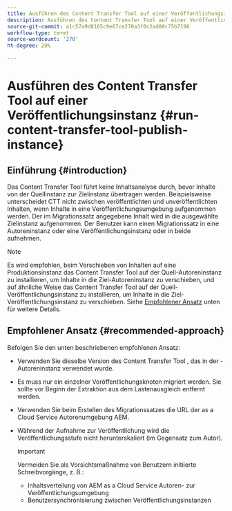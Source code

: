 ```yaml
---
title: Ausführen des Content Transfer Tool auf einer Veröffentlichungsinstanz
description: Ausführen des Content Transfer Tool auf einer Veröffentlichungsinstanz
source-git-commit: a1c57a9d8165c9e67ce270a3f0c2ad80c75b7196
workflow-type: tm+mt
source-wordcount: '270'
ht-degree: 29%

---
```



# Ausführen des Content Transfer Tool auf einer Veröffentlichungsinstanz {#run-content-transfer-tool-publish-instance}

## Einführung {#introduction}

Das Content Transfer Tool führt keine Inhaltsanalyse durch, bevor Inhalte von der Quellinstanz zur Zielinstanz übertragen werden. Beispielsweise unterscheidet CTT nicht zwischen veröffentlichten und unveröffentlichten Inhalten, wenn Inhalte in eine Veröffentlichungsumgebung aufgenommen werden. Der im Migrationssatz angegebene Inhalt wird in die ausgewählte Zielinstanz aufgenommen. Der Benutzer kann einen Migrationssatz in eine Autoreninstanz oder eine Veröffentlichungsinstanz oder in beide aufnehmen.

>[!NOTE]
>Es wird empfohlen, beim Verschieben von Inhalten auf eine Produktionsinstanz das Content Transfer Tool auf der Quell-Autoreninstanz zu installieren, um Inhalte in die Ziel-Autoreninstanz zu verschieben, und auf ähnliche Weise das Content Transfer Tool auf der Quell-Veröffentlichungsinstanz zu installieren, um Inhalte in die Ziel-Veröffentlichungsinstanz zu verschieben. Siehe [Empfohlener Ansatz](#recommended-approach) unten für weitere Details.

## Empfohlener Ansatz {#recommended-approach}

Befolgen Sie den unten beschriebenen empfohlenen Ansatz:

* Verwenden Sie dieselbe Version des Content Transfer Tool , das in der -Autoreninstanz verwendet wurde.

* Es muss nur ein einzelner Veröffentlichungsknoten migriert werden. Sie sollte vor Beginn der Extraktion aus dem Lastenausgleich entfernt werden.

* Verwenden Sie beim Erstellen des Migrationssatzes die URL der as a Cloud Service Autorenumgebung AEM.

* Während der Aufnahme zur Veröffentlichung wird die Veröffentlichungsstufe nicht herunterskaliert (im Gegensatz zum Autor).

   >[!IMPORTANT]
   >Vermeiden Sie als Vorsichtsmaßnahme von Benutzern initiierte Schreibvorgänge, z. B.:
   > * Inhaltsverteilung von AEM as a Cloud Service Autoren- zur Veröffentlichungsumgebung
   > * Benutzersynchronisierung zwischen Veröffentlichungsinstanzen


